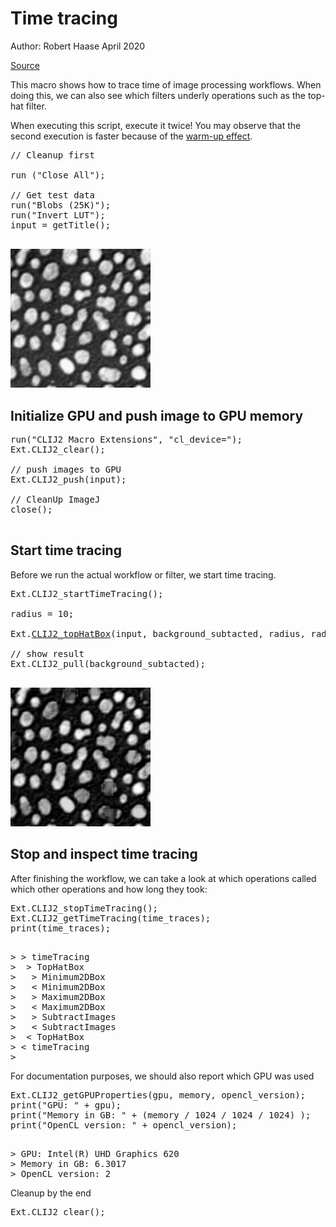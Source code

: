 

# Time tracing
Author: Robert Haase
April 2020

[Source](https://github.com/clij/clij2-docs/tree/master/src/main/macro/time_tracing.ijm)

This macro shows how to trace time of image processing workflows. 
When doing this, we can also see which filters underly operations such
as the top-hat filter.

When executing this script, execute it twice! 
You may observe that the second execution is faster because of the 
[warm-up effect](https://stackoverflow.com/questions/36198278/why-does-the-jvm-require-warmup).

<pre class="highlight">
// Cleanup first

run ("Close All");

// Get test data
run("Blobs (25K)");
run("Invert LUT");
input = getTitle();

</pre>
<a href="image_1587649367585.png"><img src="image_1587649367585.png" width="224" alt="blobs.gif"/></a>

## Initialize GPU and push image to GPU memory

<pre class="highlight">
run("CLIJ2 Macro Extensions", "cl_device=");
Ext.CLIJ2_clear();

// push images to GPU
Ext.CLIJ2_push(input);

// CleanUp ImageJ
close();

</pre>

## Start time tracing
Before we run the actual workflow or filter, we start time tracing.

<pre class="highlight">
Ext.CLIJ2_startTimeTracing();

radius = 10;

Ext.<a href="https://clij.github.io/clij2-docs/reference_topHatBox">CLIJ2_topHatBox</a>(input, background_subtacted, radius, radius, 0);

// show result
Ext.CLIJ2_pull(background_subtacted);

</pre>
<a href="image_1587649367718.png"><img src="image_1587649367718.png" width="224" alt="CLIJ2_topHatBox_result8"/></a>

## Stop and inspect time tracing
After finishing the workflow, we can take a look at which operations called which other operations
and how long they took:

<pre class="highlight">
Ext.CLIJ2_stopTimeTracing();
Ext.CLIJ2_getTimeTracing(time_traces);
print(time_traces);

</pre>
<pre>
> > timeTracing
>  > TopHatBox
>   > Minimum2DBox
>   < Minimum2DBox                                              3.1902 ms
>   > Maximum2DBox
>   < Maximum2DBox                                              4.5699 ms
>   > SubtractImages
>   < SubtractImages                                            0.699 ms
>  < TopHatBox                                                  8.7592 ms
> < timeTracing                                                 113.9269 ms
>  
</pre>

For documentation purposes, we should also report which GPU was used

<pre class="highlight">
Ext.CLIJ2_getGPUProperties(gpu, memory, opencl_version);
print("GPU: " + gpu);
print("Memory in GB: " + (memory / 1024 / 1024 / 1024) );
print("OpenCL version: " + opencl_version);

</pre>
<pre>
> GPU: Intel(R) UHD Graphics 620
> Memory in GB: 6.3017
> OpenCL version: 2
</pre>

Cleanup by the end

<pre class="highlight">
Ext.CLIJ2_clear();
</pre>




